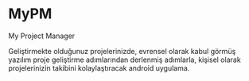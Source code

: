 # MyPM
My Project Manager

Geliştirmekte olduğunuz projelerinizde, evrensel olarak kabul görmüş yazılım proje geliştirme adımlarından derlenmiş adımlarla,
kişisel olarak projelerinizin takibini kolaylaştıracak android uygulama.
